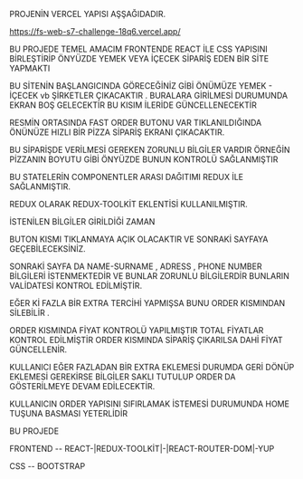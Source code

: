 
PROJENİN VERCEL YAPISI AŞŞAĞIDADIR.

https://fs-web-s7-challenge-18q6.vercel.app/ 


BU PROJEDE TEMEL AMACIM FRONTENDE REACT İLE CSS YAPISINI BİRLEŞTİRİP ÖNYÜZDE YEMEK VEYA İÇECEK SİPARİŞ EDEN BİR SİTE YAPMAKTI

BU SİTENİN BAŞLANGICINDA GÖRECEĞİNİZ GİBİ ÖNÜMÜZE YEMEK - İÇECEK vb ŞİRKETLER ÇIKACAKTIR . BURALARA GİRİLMESİ DURUMUNDA EKRAN BOŞ GELECEKTİR BU KISIM İLERİDE GÜNCELLENECEKTİR

RESMİN ORTASINDA FAST ORDER BUTONU VAR TIKLANILDIĞINDA ÖNÜNÜZE HIZLI BİR PİZZA SİPARİŞ EKRANI ÇIKACAKTIR. 

BU SİPARİŞDE VERİLMESİ GEREKEN ZORUNLU BİLGİLER VARDIR ÖRNEĞİN PİZZANIN BOYUTU GİBİ ÖNYÜZDE BUNUN KONTROLÜ SAĞLANMIŞTIR

BU STATELERİN COMPONENTLER ARASI DAĞITIMI REDUX İLE SAĞLANMIŞTIR. 

REDUX OLARAK REDUX-TOOLKİT EKLENTİSİ KULLANILMIŞTIR.

İSTENİLEN BİLGİLER GİRİLDİĞİ ZAMAN 

BUTON KISMI TIKLANMAYA AÇIK OLACAKTIR VE SONRAKİ SAYFAYA GEÇEBİLECEKSİNİZ.

SONRAKİ SAYFA DA NAME-SURNAME , ADRESS , PHONE NUMBER BİLGİLERİ İSTENMEKTEDİR VE BUNLAR ZORUNLU BİLGİLERDİR BUNLARIN VALİDATESİ KONTROL EDİLMİŞTİR.

EĞER Kİ FAZLA BİR EXTRA TERCİHİ YAPMIŞSA BUNU ORDER KISMINDAN SİLEBİLİR .

ORDER KISMINDA FİYAT KONTROLÜ YAPILMIŞTIR TOTAL FİYATLAR KONTROL EDİLMİŞTİR ORDER KISMINDA SİPARİŞ ÇIKARILSA DAHİ FİYAT GÜNCELLENİR.

KULLANICI EĞER FAZLADAN BİR EXTRA EKLEMESİ DURUMDA GERİ DÖNÜP EKLEMESİ GEREKİRSE BİLGİLER SAKLI TUTULUP ORDER DA GÖSTERİLMEYE DEVAM EDİLECEKTİR.

KULLANICIN ORDER YAPISINI SIFIRLAMAK İSTEMESİ DURUMUNDA HOME TUŞUNA BASMASI YETERLİDİR 

BU PROJEDE 

FRONTEND -- REACT-|REDUX-TOOLKİT|-|REACT-ROUTER-DOM|-YUP

CSS -- BOOTSTRAP

